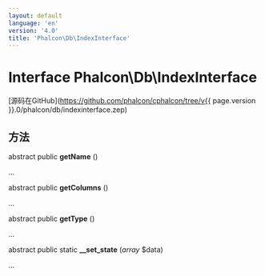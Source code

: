 ```yaml
---
layout: default
language: 'en'
version: '4.0'
title: 'Phalcon\Db\IndexInterface'
---
```


# Interface **Phalcon\Db\IndexInterface**

[源码在GitHub](https://github.com/phalcon/cphalcon/tree/v{{ page.version }}.0/phalcon/db/indexinterface.zep)

## 方法

abstract public **getName** ()

...

abstract public **getColumns** ()

...

abstract public **getType** ()

...

abstract public static **__set_state** (*array* $data)

...